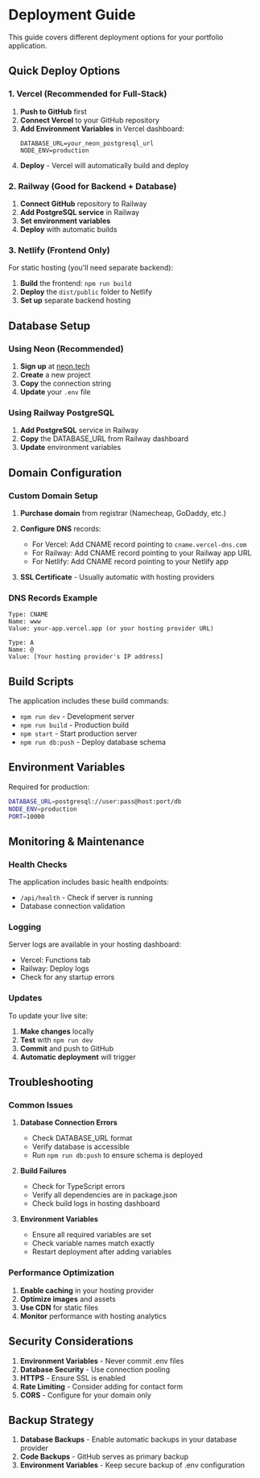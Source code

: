 # Deployment Guide

This guide covers different deployment options for your portfolio application.

## Quick Deploy Options

### 1. Vercel (Recommended for Full-Stack)

1. **Push to GitHub** first
2. **Connect Vercel** to your GitHub repository
3. **Add Environment Variables** in Vercel dashboard:
   ```
   DATABASE_URL=your_neon_postgresql_url
   NODE_ENV=production
   ```
4. **Deploy** - Vercel will automatically build and deploy

### 2. Railway (Good for Backend + Database)

1. **Connect GitHub** repository to Railway
2. **Add PostgreSQL service** in Railway
3. **Set environment variables**
4. **Deploy** with automatic builds

### 3. Netlify (Frontend Only)

For static hosting (you'll need separate backend):
1. **Build** the frontend: `npm run build`
2. **Deploy** the `dist/public` folder to Netlify
3. **Set up** separate backend hosting

## Database Setup

### Using Neon (Recommended)

1. **Sign up** at [neon.tech](https://neon.tech)
2. **Create** a new project
3. **Copy** the connection string
4. **Update** your `.env` file

### Using Railway PostgreSQL

1. **Add PostgreSQL** service in Railway
2. **Copy** the DATABASE_URL from Railway dashboard
3. **Update** environment variables

## Domain Configuration

### Custom Domain Setup

1. **Purchase domain** from registrar (Namecheap, GoDaddy, etc.)
2. **Configure DNS** records:
   - For Vercel: Add CNAME record pointing to `cname.vercel-dns.com`
   - For Railway: Add CNAME record pointing to your Railway app URL
   - For Netlify: Add CNAME record pointing to your Netlify app

3. **SSL Certificate** - Usually automatic with hosting providers

### DNS Records Example

```
Type: CNAME
Name: www
Value: your-app.vercel.app (or your hosting provider URL)

Type: A
Name: @
Value: [Your hosting provider's IP address]
```

## Build Scripts

The application includes these build commands:

- `npm run dev` - Development server
- `npm run build` - Production build
- `npm start` - Start production server
- `npm run db:push` - Deploy database schema

## Environment Variables

Required for production:

```bash
DATABASE_URL=postgresql://user:pass@host:port/db
NODE_ENV=production
PORT=10000
```

## Monitoring & Maintenance

### Health Checks

The application includes basic health endpoints:
- `/api/health` - Check if server is running
- Database connection validation

### Logging

Server logs are available in your hosting dashboard:
- Vercel: Functions tab
- Railway: Deploy logs
- Check for any startup errors

### Updates

To update your live site:
1. **Make changes** locally
2. **Test** with `npm run dev`
3. **Commit** and push to GitHub
4. **Automatic deployment** will trigger

## Troubleshooting

### Common Issues

1. **Database Connection Errors**
   - Check DATABASE_URL format
   - Verify database is accessible
   - Run `npm run db:push` to ensure schema is deployed

2. **Build Failures**
   - Check for TypeScript errors
   - Verify all dependencies are in package.json
   - Check build logs in hosting dashboard

3. **Environment Variables**
   - Ensure all required variables are set
   - Check variable names match exactly
   - Restart deployment after adding variables

### Performance Optimization

1. **Enable caching** in your hosting provider
2. **Optimize images** and assets
3. **Use CDN** for static files
4. **Monitor** performance with hosting analytics

## Security Considerations

1. **Environment Variables** - Never commit .env files
2. **Database Security** - Use connection pooling
3. **HTTPS** - Ensure SSL is enabled
4. **Rate Limiting** - Consider adding for contact form
5. **CORS** - Configure for your domain only

## Backup Strategy

1. **Database Backups** - Enable automatic backups in your database provider
2. **Code Backups** - GitHub serves as primary backup
3. **Environment Variables** - Keep secure backup of .env configuration